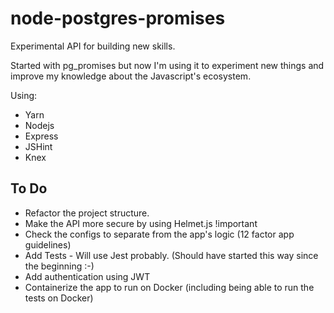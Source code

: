 # node-postgres-promises

Experimental API for building new skills.

Started with pg_promises but now I'm using it to experiment new things and improve my knowledge about the Javascript's ecosystem.

Using:
- Yarn
- Nodejs
- Express
- JSHint
- Knex

## To Do

- Refactor the project structure.
- Make the API more secure by using Helmet.js !important
- Check the configs to separate from the app's logic (12 factor app guidelines)
- Add Tests - Will use Jest probably. (Should have started this way since the beginning :-)
- Add authentication using JWT
- Containerize the app to run on Docker (including being able to run the tests on Docker)
